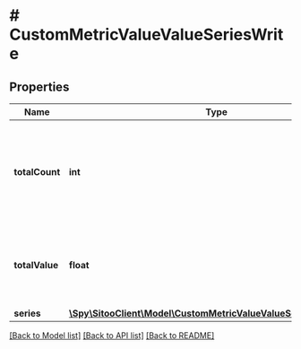 # # CustomMetricValueValueSeriesWrite

## Properties

Name | Type | Description | Notes
------------ | ------------- | ------------- | -------------
**totalCount** | **int** | The total number of items for the series (The returned series may not include all items) |
**totalValue** | **float** | The total value for the series (The actual series may not include all values) |
**series** | [**\Spy\SitooClient\Model\CustomMetricValueValueSeriesSeriesWrite**](CustomMetricValueValueSeriesSeriesWrite.md) |  |

[[Back to Model list]](../../README.md#models) [[Back to API list]](../../README.md#endpoints) [[Back to README]](../../README.md)
